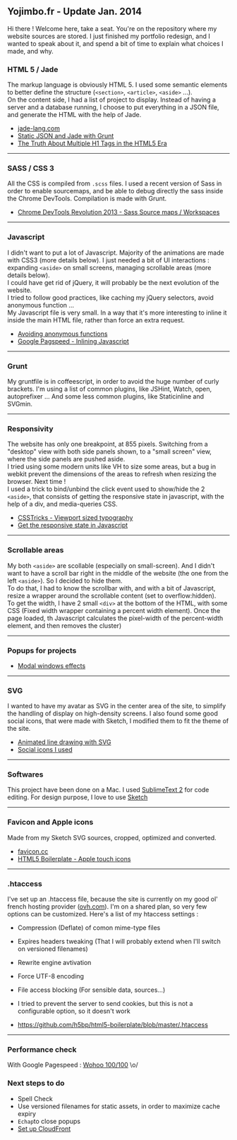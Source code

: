 ## Yojimbo.fr - Update Jan. 2014

Hi there ! Welcome here, take a seat. You're on the repository where my website sources are stored. I just finished my portfolio redesign, and I wanted to speak about it, and spend a bit of time to explain what choices I made, and why.

### HTML 5 / Jade

The markup language is obviously HTML 5. I used some semantic elements to better define the structure (`<section>`, `<article>`, `<aside>` ...).  
On the content side, I had a list of project to display. Instead of having a server and a database running, I choose to put everything in a JSON file, and 
generate the HTML with the help of Jade.

* [jade-lang.com](http://jade-lang.com/)
* [Static JSON and Jade with Grunt](http://stackoverflow.com/questions/16267122/how-to-include-a-static-json-file-for-compilation-with-jade-and-grunt)
* [The Truth About Multiple H1 Tags in the HTML5 Era](http://dev.tutsplus.com/articles/the-truth-about-multiple-h1-tags-in-the-html5-era--webdesign-16824)


---
### SASS / CSS 3

All the CSS is compiled from `.scss` files. I used a recent version of Sass in order to enable sourcemaps, and be able to debug directly the sass inside the Chrome DevTools.
Compilation is made with Grunt.

* [Chrome DevTools Revolution 2013 - Sass Source maps / Workspaces](http://www.html5rocks.com/en/tutorials/developertools/revolutions2013/)

---
### Javascript
I didn't want to put a lot of Javascript. Majority of the animations are made with CSS3 (more details below). I just needed a bit of UI interactions : expanding `<aside>` on small screens, managing scrollable areas (more details below).  
I could have get rid of jQuery, it will probably be the next evolution of the website.  
I tried to follow good practices, like caching my jQuery selectors, avoid anonymous function …  
My Javascript file is very small. In a way that it's more interesting to inline it inside the main HTML file, rather than force an extra request.

* [Avoiding anonymous functions](http://toddmotto.com/avoiding-anonymous-javascript-functions/)
* [Google Pagspeed - Inlining Javascript](https://developers.google.com/speed/pagespeed/module/filter-js-inline?hl=fr)





---
### Grunt
My gruntfile is in coffeescript, in order to avoid the huge number of curly brackets. I'm using a list of common plugins, like JSHint, Watch, open, autoprefixer … And some less common plugins, like Staticinline and SVGmin.


---
### Responsivity
The website has only one breakpoint, at 855 pixels. Switching from a "desktop" view with both side panels shown, to a "small screen" view, where the side panels are pushed aside.  
I tried using some modern units like VH to size some areas, but a bug in webkit prevent the dimensions of the areas to refresh when resizing the browser. Next time !  
I used a trick to bind/unbind the click event used to show/hide the 2 `<aside>`, that consists of getting the responsive state in javascript, with the help of a div, and media-queries CSS.

* [CSSTricks - Viewport sized typography](http://css-tricks.com/viewport-sized-typography/)
* [Get the responsive state in Javascript](http://stackoverflow.com/a/10364620)


---
### Scrollable areas
My both `<aside>` are scollable (especially on small-screen). And I didn't want to have a scroll bar right in the middle
of the website (the one from the left `<aside>`). So I decided to hide them.  
To do that, I had to know the scrollbar with, and with a bit of Javascript, resize a wrapper around the scrollable content
(set to overflow:hidden).  
To get the width, I have 2 small `<div>` at the bottom of the HTML, with some CSS (Fixed width wrapper containing a percent width element).
Once the page loaded, th Javascript calculates the pixel-width of the percent-width element, and then removes the cluster)


---
### Popups for projects

* [Modal windows effects](http://tympanus.net/codrops/2013/06/25/nifty-modal-window-effects/)


---
### SVG
I wanted to have my avatar as SVG in the center area of the site, to simplify the handling of display on high-density screens.
I also found some good social icons, that were made with Sketch, I modified them to fit the theme of the site.

* [Animated line drawing with SVG](http://jakearchibald.com/2013/animated-line-drawing-svg/)
* [Social icons I used](http://tinktank.in/free-flat-social-icons/)

---
### Softwares

This project have been done on a Mac. I used [SublimeText 2] for code editing. For design purpose, I love to use [Sketch]

[SublimeText 2]: http://www.sublimetext.com
[Sketch]: http://www.bohemiancoding.com/sketch/


---
### Favicon and Apple icons
Made from my Sketch SVG sources, cropped, optimized and converted.

* [favicon.cc](http://www.favicon.cc/)
* [HTML5 Boilerplate - Apple touch icons](https://github.com/h5bp/html5-boilerplate/blob/master/doc/extend.md)

---
### .htaccess
I've set up an .htaccess file, because the site is currently on my good ol' french hosting provider ([ovh.com](http://www.ovh.com)).
I'm on a shared plan, so very few options can be customized. Here's a list of my htaccess settings :
* Compression (Deflate) of comon mime-type files
* Expires headers tweaking (That I will probably extend when I'll switch on versioned filenames)
* Rewrite engine avtivation
* Force UTF-8 encoding
* File access blocking (For sensible data, sources...)
* I tried to prevent the server to send cookies, but this is not a configurable option, so it doesn't work

* https://github.com/h5bp/html5-boilerplate/blob/master/.htaccess

---
### Performance check
With Google Pagespeed : [Wohoo 100/100](http://developers.google.com/speed/pagespeed/insights/?url=yojimbo.fr) \o/


### Next steps to do
* Spell Check
* Use versioned filenames for static assets, in order to maximize cache expiry
* `Echap`to close popups
* [Set up CloudFront](http://www.michaelgallego.fr/blog/2013/08/27/static-website-on-s3-cloudfront-and-route-53-the-right-way/)